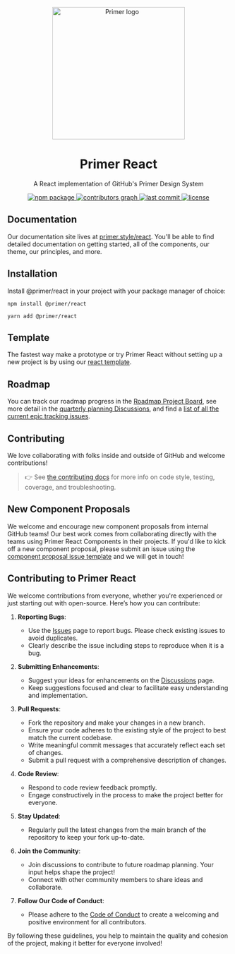 <p align="center">
  <img alt="Primer logo" width="300px" src="https://user-images.githubusercontent.com/4608155/127241386-f11da52d-00d9-4366-b01c-6f4c1ebcf7f2.png">
</p>

<h1 align="center">Primer React</h1>

<p align="center">A React implementation of GitHub's Primer Design System</p>

<p align="center">
  <a aria-label="npm package" href="https://www.npmjs.com/package/@primer/react">
    <img alt="npm package" src="https://img.shields.io/npm/v/@primer/react.svg">
  </a>
  <a aria-label="contributors graph" href="https://github.com/primer/react/graphs/contributors">
    <img alt="contributors graph" src="https://img.shields.io/github/contributors/primer/react.svg">
  </a>
  <a aria-label="last commit" href="https://github.com/primer/react/commits/main">
    <img alt="last commit" src=
  "https://img.shields.io/github/last-commit/primer/react.svg">
  </a>
  <a aria-label="license" href="https://github.com/primer/react/blob/main/LICENSE">
    <img alt="license" src="https://img.shields.io/github/license/primer/react.svg" alt="">
  </a>
</p>

## Documentation

Our documentation site lives at [primer.style/react](https://primer.style/react). You'll be able to find detailed documentation on getting started, all of the components, our theme, our principles, and more.

## Installation

Install @primer/react in your project with your package manager of choice:

```console
npm install @primer/react
```

```console
yarn add @primer/react
```

## Template

The fastest way make a prototype or try Primer React without setting up a new project is by using our [react template](https://github.com/primer/react-template).

## Roadmap

You can track our roadmap progress in the [Roadmap Project Board](https://github.com/primer/react/projects/3), see more detail in the [quarterly planning Discussions](https://github.com/primer/react/discussions?discussions_q=%5BRoadmap%5D), and find a [list of all the current epic tracking issues](https://github.com/primer/react/discussions/997).

## Contributing

We love collaborating with folks inside and outside of GitHub and welcome contributions!

> 👉 See [the contributing docs](contributor-docs/CONTRIBUTING.md) for more info on code style, testing, coverage, and troubleshooting.

## New Component Proposals

We welcome and encourage new component proposals from internal GitHub teams! Our best work comes from collaborating directly with the teams using Primer React Components in their projects. If you'd like to kick off a new component proposal, please submit an issue using the [component proposal issue template](https://github.com/primer/react/issues/new?template=new-component-proposal.md) and we will get in touch!

## Contributing to Primer React

We welcome contributions from everyone, whether you're experienced or just starting out with open-source. Here’s how you can contribute:

1. **Reporting Bugs**:
   - Use the [Issues](https://github.com/primer/react/issues) page to report bugs. Please check existing issues to avoid duplicates.
   - Clearly describe the issue including steps to reproduce when it is a bug.

2. **Submitting Enhancements**:
   - Suggest your ideas for enhancements on the [Discussions](https://github.com/primer/react/discussions) page.
   - Keep suggestions focused and clear to facilitate easy understanding and implementation.

3. **Pull Requests**:
   - Fork the repository and make your changes in a new branch.
   - Ensure your code adheres to the existing style of the project to best match the current codebase.
   - Write meaningful commit messages that accurately reflect each set of changes.
   - Submit a pull request with a comprehensive description of changes.

4. **Code Review**:
   - Respond to code review feedback promptly.
   - Engage constructively in the process to make the project better for everyone.

5. **Stay Updated**:
   - Regularly pull the latest changes from the main branch of the repository to keep your fork up-to-date.

6. **Join the Community**:
   - Join discussions to contribute to future roadmap planning. Your input helps shape the project!
   - Connect with other community members to share ideas and collaborate.

7. **Follow Our Code of Conduct**:
   - Please adhere to the [Code of Conduct](https://github.com/primer/react/blob/main/CODE_OF_CONDUCT.md) to create a welcoming and positive environment for all contributors.

By following these guidelines, you help to maintain the quality and cohesion of the project, making it better for everyone involved!
